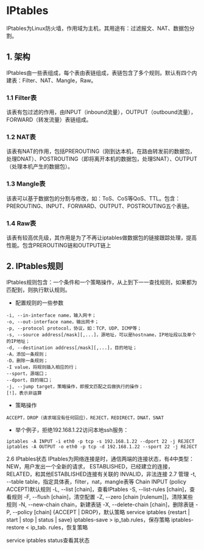 # IPtables
IPtables为Linux防火墙，作用域为主机，其用途有：过滤报文、NAT、数据包分割。
## 1. 架构
IPtables由一些表组成，每个表由表链组成，表链包含了多个规则。默认有四个内建表：Filter、NAT、Mangle，Raw。
### 1.1 Filter表
该表有包过滤的作用，由INPUT（inbound流量），OUTPUT（outbound流量），FORWARD（转发流量）表链组成。
### 1.2 NAT表
该表有NAT的作用，包括PREROUTING（刚到达本机，在路由转发前的数据包，处理DNAT）、POSTROUTING（即将离开本机的数据包，处理SNAT）、OUTPUT（处理本机产生的数据包）。
### 1.3 Mangle表
该表可以基于数据包的分割与修改，如：ToS、CoS等QoS、TTL。包含：PREROUTING、INPUT、FORWARD、OUTPUT、POSTROUTING五个表链。
### 1.4 Raw表
该表有较高优先级，其作用是为了不再让iptables做数据包的链接跟踪处理，提高性能。包含PREROUTING链和OUTPUT链上
## 2. IPtables规则
IPtables规则包含：一个条件和一个策略操作，从上到下一一查找规则，如果都为匹配到，则执行默认规则。
* 配置规则的一些参数
```
-i, --in-interface name，输入网卡；
-o, --out-interface name，输出网卡；
-p, --protocol protocol，协议，如：TCP、UDP、ICMP等；
-s, --source address[/mask][,...]，源地址，可以是hostname，IP地址段以及单个的IP地址；
-d, --destination address[/mask][,...]，目的地址；
-A，添加一条规则；
-D，删除一条规则；
-I value，将规则插入相应的行；
--sport，源端口；
--dport，目的端口；
-j, --jump target，策略操作，即报文匹配之后做执行的操作；
[!]，表示非运算
```
* 策略操作
```
ACCEPT，DROP（请求端没有任何回应），REJECT，REDIRECT，DNAT，SNAT
```
* 举个例子，拒绝192.168.1.22访问本地ssh服务：
```
iptables -A INPUT -i eth0 -p tcp -s 192.168.1.22 --dport 22 -j REJECT
iptables -A OUTPUT -o eth0 -p tcp -d 192.168.1.22 --sport 22 -j REJECT
```
2.6 IPtables状态
IPtables为网络连接是时，通信两端的连接状态，有4中类型：
NEW，用户发出一个全新的请求，
ESTABLISHED，已经建立的连接，
RELATED，和其他ESTABLISHED连接有关联的
INVALID，非法连接
2.7 管理
-t, --table table，指定具体表，filter，nat，mangle表等
Chain INPUT (policy ACCEPT)默认规则
-L, --list [chain]，查看IPtables
-S, --list-rules [chain]，查看规则
-F, --flush [chain]，清空配置
-Z, --zero [chain [rulenum]]，清除某些规则
-N, --new-chain chain，新建表链
-X, --delete-chain [chain]，删除表链
-P, --policy [chain] {ACCEPT | DROP}，默认策略
service iptables {restart | start | stop | status | save}
iptables-save > ip_tab.rules，保存策略
iptables-restore < ip_tab. rules，恢复策略

service iptables status查看其状态


